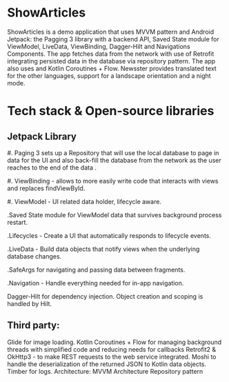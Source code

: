 # ShowArticles
ShowArticles is a demo application that uses MVVM pattern and Android Jetpack: the Pagging 3 library with a backend API, Saved State module for ViewModel, LiveData, ViewBinding, Dagger-Hilt and Navigations Components. The app fetches data from the network with use of Retrofit integrating persisted data in the database via repository pattern. The app also uses and Kotlin Coroutines + Flow. Newsster provides translated text for the other languages, support for a landscape orientation and a night mode.

# Tech stack & Open-source libraries
## Jetpack Library
#. Paging 3 sets up a Repository that will use the local database to page in data for the UI and also back-fill the database from the network as the user reaches to the end of the data .

#. ViewBinding - allows to more easily write code that interacts with views and replaces findViewById.

#. ViewModel - UI related data holder, lifecycle aware.

.Saved State module for ViewModel data that survives background process restart.

.Lifecycles - Create a UI that automatically responds to lifecycle events.

.LiveData - Build data objects that notify views when the underlying database changes.

.SafeArgs for navigating and passing data between fragments.

.Navigation - Handle everything needed for in-app navigation.

Dagger-Hilt for dependency injection. Object creation and scoping is handled by Hilt.

## Third party:


Glide for image loading.
Kotlin Coroutines + Flow for managing background threads with simplified code and reducing needs for callbacks
Retrofit2 & OkHttp3 - to make REST requests to the web service integrated.
Moshi to handle the deserialization of the returned JSON to Kotlin data objects.
Timber for logs.
Architecture:
MVVM Architecture
Repository pattern
